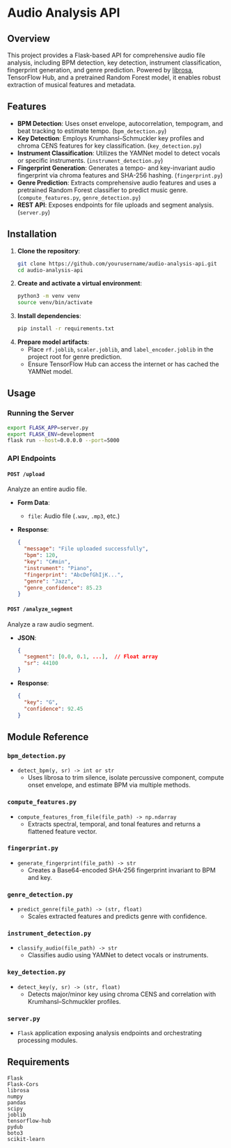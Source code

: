 # Audio Analysis API

## Overview

This project provides a Flask-based API for comprehensive audio file analysis, including BPM detection, key detection, instrument classification, fingerprint generation, and genre prediction. Powered by [librosa](https://librosa.org/), TensorFlow Hub, and a pretrained Random Forest model, it enables robust extraction of musical features and metadata.

## Features

- **BPM Detection**: Uses onset envelope, autocorrelation, tempogram, and beat tracking to estimate tempo. (`bpm_detection.py`)
- **Key Detection**: Employs Krumhansl–Schmuckler key profiles and chroma CENS features for key classification. (`key_detection.py`)
- **Instrument Classification**: Utilizes the YAMNet model to detect vocals or specific instruments. (`instrument_detection.py`)
- **Fingerprint Generation**: Generates a tempo- and key-invariant audio fingerprint via chroma features and SHA-256 hashing. (`fingerprint.py`)
- **Genre Prediction**: Extracts comprehensive audio features and uses a pretrained Random Forest classifier to predict music genre. (`compute_features.py`, `genre_detection.py`)
- **REST API**: Exposes endpoints for file uploads and segment analysis. (`server.py`)

## Installation

1. **Clone the repository**:
   ```bash
   git clone https://github.com/yourusername/audio-analysis-api.git
   cd audio-analysis-api
   ```
2. **Create and activate a virtual environment**:
   ```bash
   python3 -m venv venv
   source venv/bin/activate
   ```
3. **Install dependencies**:
   ```bash
   pip install -r requirements.txt
   ```
4. **Prepare model artifacts**:
   - Place `rf.joblib`, `scaler.joblib`, and `label_encoder.joblib` in the project root for genre prediction.
   - Ensure TensorFlow Hub can access the internet or has cached the YAMNet model.

## Usage

### Running the Server

```bash
export FLASK_APP=server.py
export FLASK_ENV=development
flask run --host=0.0.0.0 --port=5000
```

### API Endpoints

#### `POST /upload`

Analyze an entire audio file.

- **Form Data**:
  - `file`: Audio file (`.wav`, `.mp3`, etc.)

- **Response**:
  ```json
  {
    "message": "File uploaded successfully",
    "bpm": 120,
    "key": "C#min",
    "instrument": "Piano",
    "fingerprint": "AbcDefGhIjK...",
    "genre": "Jazz",
    "genre_confidence": 85.23
  }
  ```

#### `POST /analyze_segment`

Analyze a raw audio segment.

- **JSON**:
  ```json
  {
    "segment": [0.0, 0.1, ...],  // Float array
    "sr": 44100
  }
  ```

- **Response**:
  ```json
  {
    "key": "G",
    "confidence": 92.45
  }
  ```

## Module Reference

### `bpm_detection.py`

- `detect_bpm(y, sr) -> int or str`
  - Uses librosa to trim silence, isolate percussive component, compute onset envelope, and estimate BPM via multiple methods.

### `compute_features.py`

- `compute_features_from_file(file_path) -> np.ndarray`
  - Extracts spectral, temporal, and tonal features and returns a flattened feature vector.

### `fingerprint.py`

- `generate_fingerprint(file_path) -> str`
  - Creates a Base64-encoded SHA-256 fingerprint invariant to BPM and key.

### `genre_detection.py`

- `predict_genre(file_path) -> (str, float)`
  - Scales extracted features and predicts genre with confidence.

### `instrument_detection.py`

- `classify_audio(file_path) -> str`
  - Classifies audio using YAMNet to detect vocals or instruments.

### `key_detection.py`

- `detect_key(y, sr) -> (str, float)`
  - Detects major/minor key using chroma CENS and correlation with Krumhansl–Schmuckler profiles.

### `server.py`

- `Flask` application exposing analysis endpoints and orchestrating processing modules.

## Requirements

```text
Flask
Flask-Cors
librosa
numpy
pandas
scipy
joblib
tensorflow-hub
pydub
boto3
scikit-learn
```  


